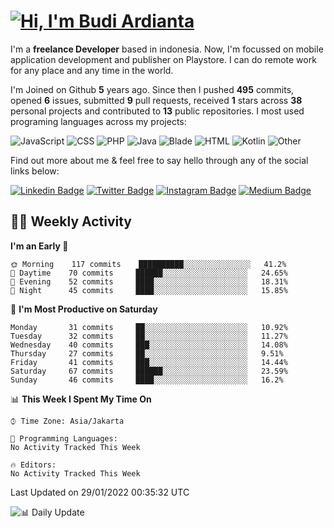 # [![Hi, I'm Budi Ardianta](https://readme-typing-svg.herokuapp.com?size=24&vCenter=true&lines=%F0%9F%91%8B+Hi%2C+I'm+Budi+Ardianta+;%F0%9F%92%BB+Android+And+Web+Developer+)](https://git.io/typing-svg)

I'm a **freelance Developer** based in indonesia. Now, I'm focussed on mobile application development and publisher on Playstore. I can do remote work for any place and any time in the world.

I'm Joined on Github **5** years ago. Since then I pushed **495** commits, opened **6** issues, submitted **9** pull requests, received **1** stars across **38** personal projects and contributed to **13** public repositories.
I most used programing languages across my projects:

![JavaScript](https://img.shields.io/badge/-JavaScript-%23f1e05a?style=flat&logo=JavaScript&logoColor=white)
![CSS](https://img.shields.io/badge/-CSS-%23563d7c?style=flat&logo=CSS&logoColor=white)
![PHP](https://img.shields.io/badge/-PHP-%234F5D95?style=flat&logo=PHP&logoColor=white)
![Java](https://img.shields.io/badge/-Java-%23b07219?style=flat&logo=Java&logoColor=white)
![Blade](https://img.shields.io/badge/-Blade-%23f7523f?style=flat&logo=Blade&logoColor=white)
![HTML](https://img.shields.io/badge/-HTML-%23e34c26?style=flat&logo=HTML&logoColor=white)
![Kotlin](https://img.shields.io/badge/-Kotlin-%23A97BFF?style=flat&logo=Kotlin&logoColor=white)
![Other](https://img.shields.io/badge/-Other-%23ededed?style=flat&logo=Other&logoColor=white)

Find out more about me & feel free to say hello through any of the social links below:

[![Linkedin Badge](https://img.shields.io/badge/-budiardianata-blue?style=flat&logo=Linkedin&logoColor=white&link=https://www.linkedin.com/in/budiardianata/)](https://www.linkedin.com/in/budiardianata/)
[![Twitter Badge](https://img.shields.io/badge/-budiardianata-%231DA1F2.svg?style=flat&logo=twitter&logoColor=white&link=https://www.twitter.com/budiardianata)](https://www.linkedin.com/in/budiardianata/)
[![Instagram Badge](https://img.shields.io/badge/-budiardianata-purple?style=flat&logo=instagram&logoColor=white&link=https://instagram.com/budiardianata/)](https://instagram.com/budiardianata)
[![Medium Badge](https://img.shields.io/badge/-@budiardianata-%2312100E.svg?style=flat&logo=Medium&logoColor=white&link=https://medium.com/@budiardianata/)](https://medium.com/@budiardianata)

## 👨‍💻 Weekly Activity
<!--START_SECTION:waka-->
**I'm an Early 🐤** 

```text
🌞 Morning    117 commits    ██████████░░░░░░░░░░░░░░░   41.2% 
🌆 Daytime    70 commits     ██████░░░░░░░░░░░░░░░░░░░   24.65% 
🌃 Evening    52 commits     ████░░░░░░░░░░░░░░░░░░░░░   18.31% 
🌙 Night      45 commits     ████░░░░░░░░░░░░░░░░░░░░░   15.85%

```
📅 **I'm Most Productive on Saturday** 

```text
Monday       31 commits     ██░░░░░░░░░░░░░░░░░░░░░░░   10.92% 
Tuesday      32 commits     ██░░░░░░░░░░░░░░░░░░░░░░░   11.27% 
Wednesday    40 commits     ███░░░░░░░░░░░░░░░░░░░░░░   14.08% 
Thursday     27 commits     ██░░░░░░░░░░░░░░░░░░░░░░░   9.51% 
Friday       41 commits     ███░░░░░░░░░░░░░░░░░░░░░░   14.44% 
Saturday     67 commits     ██████░░░░░░░░░░░░░░░░░░░   23.59% 
Sunday       46 commits     ████░░░░░░░░░░░░░░░░░░░░░   16.2%

```


📊 **This Week I Spent My Time On** 

```text
⌚︎ Time Zone: Asia/Jakarta

💬 Programming Languages: 
No Activity Tracked This Week

🔥 Editors: 
No Activity Tracked This Week

```


 Last Updated on 29/01/2022 00:35:32 UTC
<!--END_SECTION:waka-->

![📊 Daily Update](https://github.com/budiardianata/budiardianata/actions/workflows/update-activity.yml/badge.svg)
